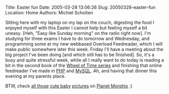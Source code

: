 Title: Easter fun
Date: 2005-03-28 13:06:26
Slug: 20050328-easter-fun
Location: Home
Authors: Michiel Scholten

<p>Sitting here with my laptop on my lap on the couch, digesting the food I enjoyed myself with this Easter I cannot help but feeling myself a bit uneasy. [Heh, "Easy like Sunday morning" on the radio right now]. I'm studying for three exams I have to do tomorrow and Wednesday, and programming some at my new webbased Overload Feedreader, which I will make public somewhere later this week. Friday I'll have a meeting about the big project I've been doing [and which still has to be finished]. So, it's a busy and quite stressful week, while all I really want to do today is reading a bit in the second book of the <a href="http://www.tor.com/jordan/">Wheel of Time series</a> and finishing that online feedreader I've made in <a href="http://www.php.org/">PHP</a> and <a href="http://www.mysql.com/">MySQL</a>. Ah, and having that dinner this evening at my parents place.</p>

<p>BTW, check <a href="http://www.barwap.com/blog/?article=00105">all those</a> <a href="http://www.barwap.com/blog/?article=00106">cute baby</a> <a href="http://www.galaxycow.com/blogs/vermyndax/archive/2005/03/27/2036.aspx">pictures</a> on <a href="http://planet.livecd.net/">Planet Morphix</a> ;)</p>